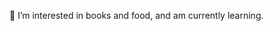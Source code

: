 📖 I’m interested in books and food, and am currently learning.

<!---
empfunden/empfunden is a ✨ special ✨ repository because its `README.md` (this file) appears on your GitHub profile.
You can click the Preview link to take a look at your changes.
--->

